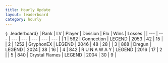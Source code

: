 ```yaml
---
title: Hourly Update
layout: leaderboard
category: hourly
---
```


{: .leaderboard}
| Rank | LV | Player | Division | Elo | Wins | Losses |
| --- | --- | --- | --- | --- | --- | --- |
| <span data-change="0">1</span> | 562 | <span title="ID: 539711">Connection</span> | LEGEND | <span data-change="-13">2053</span> | <span data-change="0">42</span> | <span data-change="1">15</span> |
| <span data-change="0">2</span> | 1252 | <span title="ID: 315148">GryphonEX</span> | LEGEND | <span data-change="0">2046</span> | <span data-change="0">48</span> | <span data-change="0">28</span> |
| <span data-change="0">3</span> | 868 | <span title="ID: 337810">Dregun</span> | LEGEND | <span data-change="0">2024</span> | <span data-change="0">38</span> | <span data-change="0">16</span> |
| <span data-change="0">4</span> | 842 | <span title="ID: 66144">R U N A W A Y</span> | LEGEND | <span data-change="0">2016</span> | <span data-change="0">17</span> | <span data-change="0">2</span> |
| <span data-change="0">5</span> | 840 | <span title="ID: 163201">Crystal Flames</span> | LEGEND | <span data-change="0">2004</span> | <span data-change="0">30</span> | <span data-change="0">9</span> |